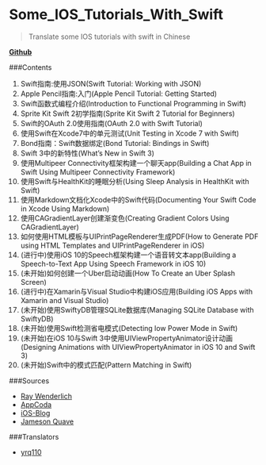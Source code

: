 # Some_IOS_Tutorials_With_Swift

>Translate some IOS tutorials with swift in Chinese

[**Github**](https://github.com/yrq110/Some_IOS_Tutorials_With_Swift)

###Contents
1. Swift指南:使用JSON(Swift Tutorial: Working with JSON)
2. Apple Pencil指南:入门(Apple Pencil Tutorial: Getting Started)
3. Swift函数式编程介绍(Introduction to Functional Programming in Swift)
4. Sprite Kit Swift 2初学指南(Sprite Kit Swift 2 Tutorial for Beginners)
5. Swift的OAuth 2.0使用指南(OAuth 2.0 with Swift Tutorial)
6. 使用Swift在Xcode7中的单元测试(Unit Testing in Xcode 7 with Swift)
7. Bond指南：Swift数据绑定(Bond Tutorial: Bindings in Swift)
8. Swift 3中的新特性(What’s New in Swift 3)
9. 使用Multipeer Connectivity框架构建一个聊天app(Building a Chat App in Swift Using Multipeer Connectivity Framework)
10. 使用Swift与HealthKit的睡眠分析(Using Sleep Analysis in HealthKit with Swift)
11. 使用Markdown文档化Xcode中的Swift代码(Documenting Your Swift Code in Xcode Using Markdown)
12. 使用CAGradientLayer创建渐变色(Creating Gradient Colors Using CAGradientLayer)
13. 如何使用HTML模板与UIPrintPageRenderer生成PDF(How to Generate PDF using HTML Templates and UIPrintPageRenderer in iOS)
14. (进行中)使用iOS 10的Speech框架构建一个语音转文本app(Building a Speech-to-Text App Using Speech Framework in iOS 10)
15. (未开始)如何创建一个Uber启动动画(How To Create an Uber Splash Screen)
16. (进行中)在Xamarin与Visual Studio中构建iOS应用(Building iOS Apps with Xamarin and Visual Studio)
17. (未开始)使用SwiftyDB管理SQLite数据库(Managing SQLite Database with SwiftyDB)
18. (未开始)使用Swift检测省电模式(Detecting low Power Mode in Swift)
19. (未开始)在iOS 10与Swift 3中使用UIViewPropertyAnimator设计动画(Designing Animations with UIViewPropertyAnimator in iOS 10 and Swift 3)
20. (未开始)Swift中的模式匹配(Pattern Matching in Swift)


###Sources
* [Ray Wenderlich](https://www.raywenderlich.com/)
* [AppCoda](http://www.appcoda.com/)
* [iOS-Blog](http://www.ios-blog.co.uk/)
* [Jameson Quave](http://jamesonquave.com/)

###Translators
* [yrq110](https://github.com/yrq110)
